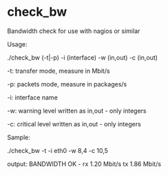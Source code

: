 check_bw
========

Bandwidth check for use with nagios or similar


Usage:

./check_bw (-t|-p) -i (interface) -w (in,out) -c (in,out)

-t: transfer mode, measure in Mbit/s

-p: packets mode, measure in packages/s

-i: interface name

-w: warning level written as in,out - only integers

-c: critical level written as in,out - only integers


Sample:

./check_bw -t -i eth0 -w 8,4 -c 10,5

output: BANDWIDTH OK - rx 1.20 Mbit/s tx 1.86 Mbit/s
